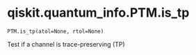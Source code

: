 # qiskit.quantum\_info.PTM.is\_tp

`PTM.is_tp(atol=None, rtol=None)`

Test if a channel is trace-preserving (TP)
